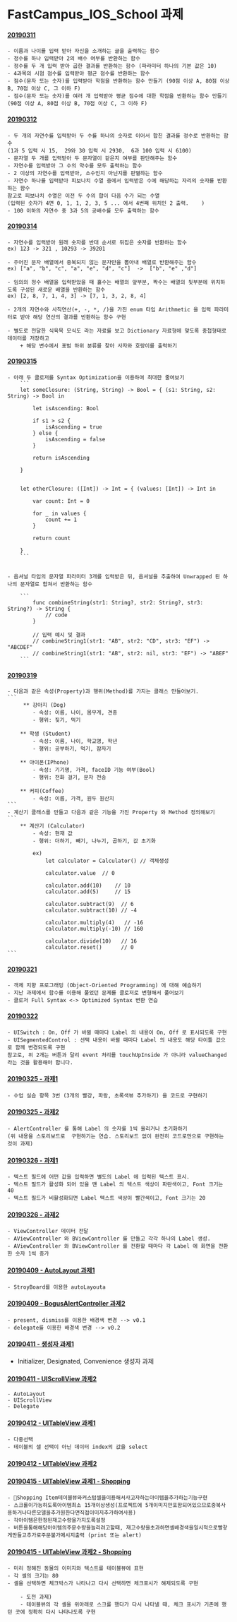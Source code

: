 # FastCampus_IOS_School 과제

#### [20190311](https://github.com/92pino/IOS_pino/blob/master/%EA%B3%BC%EC%A0%9C/20190311/20190311_function.playground/Contents.swift)

    - 이름과 나이를 입력 받아 자신을 소개하는 글을 출력하는 함수
    - 정수를 하나 입력받아 2의 배수 여부를 반환하는 함수
    - 정수를 두 개 입력 받아 곱한 결과를 반환하는 함수 (파라미터 하나의 기본 값은 10)
    - 4과목의 시험 점수를 입력받아 평균 점수를 반환하는 함수
    - 점수(문자 또는 숫자)를 입력받아 학점을 반환하는 함수 만들기 (90점 이상 A, 80점 이상 B, 70점 이상 C, 그 이하 F)
    - 점수(문자 또는 숫자)를 여러 개 입력받아 평균 점수에 대한 학점을 반환하는 함수 만들기 (90점 이상 A, 80점 이상 B, 70점 이상 C, 그 이하 F)

#### [20190312](https://github.com/92pino/IOS_pino/blob/master/%EA%B3%BC%EC%A0%9C/20190312/20190312_practice.playground/Contents.swift)

    - 두 개의 자연수를 입력받아 두 수를 하나의 숫자로 이어서 합친 결과를 정수로 반환하는 함수
    (1과 5 입력 시 15,  29와 30 입력 시 2930,  6과 100 입력 시 6100)
    - 문자열 두 개를 입력받아 두 문자열이 같은지 여부를 판단해주는 함수
    - 자연수를 입력받아 그 수의 약수를 모두 출력하는 함수
    - 2 이상의 자연수를 입력받아, 소수인지 아닌지를 판별하는 함수
    - 자연수 하나를 입력받아 피보나치 수열 중에서 입력받은 수에 해당하는 자리의 숫자를 반환하는 함수
    참고로 피보나치 수열은 이전 두 수의 합이 다음 수가 되는 수열
    (입력된 숫자가 4면 0, 1, 1, 2, 3, 5 ... 에서 4번째 위치인 2 출력.    )
    - 100 이하의 자연수 중 3과 5의 공배수를 모두 출력하는 함수

#### [20190314](https://github.com/92pino/IOS_pino/blob/master/%EA%B3%BC%EC%A0%9C/20190314/20190314-enum%26collection.playground/Contents.swift)

    - 자연수를 입력받아 원래 숫자를 반대 순서로 뒤집은 숫자를 반환하는 함수
    ex) 123 -> 321 , 10293 -> 39201
 
    - 주어진 문자 배열에서 중복되지 않는 문자만을 뽑아내 배열로 반환해주는 함수
    ex) ["a", "b", "c", "a", "e", "d", "c"]  ->  ["b", "e" ,"d"]
    
    - 임의의 정수 배열을 입력받았을 때 홀수는 배열의 앞부분, 짝수는 배열의 뒷부분에 위치하도록 구성된 새로운 배열을 반환하는 함수
    ex) [2, 8, 7, 1, 4, 3] -> [7, 1, 3, 2, 8, 4]
    
    - 2개의 자연수와 사칙연산(+, -, *, /)을 가진 enum 타입 Arithmetic 을 입력 파라미터로 받아 해당 연산의 결과를 반환하는 함수 구현
    
    - 별도로 전달한 식육목 모식도 라는 자료를 보고 Dictionary 자료형에 맞도록 중첩형태로 데이터를 저장하고
        + 해당 변수에서 표범 하위 분류를 찾아 사자와 호랑이를 출력하기

#### [20190315](https://github.com/92pino/IOS_pino/blob/master/%EA%B3%BC%EC%A0%9C/20190315/20190315_practice.playground/Contents.swift)
    - 아래 두 클로저를 Syntax Optimization을 이용하여 최대한 줄여보기
        ```
        let someClosure: (String, String) -> Bool = { (s1: String, s2: String) -> Bool in

            let isAscending: Bool

            if s1 > s2 {
                isAscending = true
            } else {
                isAscending = false
            }

            return isAscending

        }


        let otherClosure: ([Int]) -> Int = { (values: [Int]) -> Int in

            var count: Int = 0

            for _ in values {
                count += 1
            }

            return count

        }
        ```


    - 옵셔널 타입의 문자열 파라미터 3개를 입력받은 뒤, 옵셔널을 추출하여 Unwrapped 된 하나의 문자열로 합쳐서 반환하는 함수

        ```
            func combineString(str1: String?, str2: String?, str3: String?) -> String {
                // code
            }

            // 입력 예시 및 결과
            // combineString1(str1: "AB", str2: "CD", str3: "EF") -> "ABCDEF"
            // combineString1(str1: "AB", str2: nil, str3: "EF") -> "ABEF"
        ```
        
#### [20190319](https://github.com/92pino/IOS_pino/blob/master/%EA%B3%BC%EC%A0%9C/20190319/20190319-class.playground/Contents.swift)
    - 다음과 같은 속성(Property)과 행위(Method)를 가지는 클래스 만들어보기.
    ```
         ** 강아지 (Dog)
            - 속성: 이름, 나이, 몸무게, 견종
            - 행위: 짖기, 먹기
            
        ** 학생 (Student)
            - 속성: 이름, 나이, 학교명, 학년
            - 행위: 공부하기, 먹기, 잠자기
            
        ** 아이폰(IPhone)
            - 속성: 기기명, 가격, faceID 기능 여부(Bool)
            - 행위: 전화 걸기, 문자 전송
            
        ** 커피(Coffee)
            - 속성: 이름, 가격, 원두 원산지
    ```
    - 계산기 클래스를 만들고 다음과 같은 기능을 가진 Property 와 Method 정의해보기
    ```
        ** 계산기 (Calculator)
            - 속성: 현재 값
            - 행위: 더하기, 빼기, 나누기, 곱하기, 값 초기화

            ex)
                let calculator = Calculator() // 객체생성
                
                calculator.value  // 0
                
                calculator.add(10)    // 10
                calculator.add(5)     // 15
                
                calculator.subtract(9)  // 6
                calculator.subtract(10) // -4
                
                calculator.multiply(4)   // -16
                calculator.multiply(-10) // 160
                
                calculator.divide(10)   // 16
                calculator.reset()      // 0
    ```

#### [20190321](https://github.com/92pino/IOS_pino/blob/master/%EA%B3%BC%EC%A0%9C/20190315/20190315_practice.playground/Contents.swift)
    - 객체 지향 프로그래밍 (Object-Oriented Programming) 에 대해 예습하기
    - 지난 과제에서 함수를 이용해 풀었던 문제를 클로저로 변형해서 풀어보기
    - 클로저 Full Syntax <-> Optimized Syntax 변환 연습

#### [20190322](https://github.com/92pino/IOS_pino/tree/master/%EA%B3%BC%EC%A0%9C/20190322/HomeWork_20190322/HomeWork_20190322)
    - UISwitch : On, Off 가 바뀔 때마다 Label 의 내용이 On, Off 로 표시되도록 구현
    - UISegmentedControl : 선택 내용이 바뀔 때마다 Label 의 내용도 해당 타이틀 값으로 함께 변경되도록 구현
    참고로, 위 2개는 버튼과 달리 event 처리를 touchUpInside 가 아니라 valueChanged 라는 것을 활용해야 합니다.

#### [20190325 - 과제1](https://github.com/92pino/IOS_pino/tree/master/%EA%B3%BC%EC%A0%9C/20190325/20190325-UIGuide/20190325-UIGuide)
    - 수업 실습 항목 3번 (3개의 빨강, 파랑, 초록색뷰 추가하기) 을 코드로 구현하기

#### [20190325 - 과제2](https://github.com/92pino/IOS_pino/tree/master/%EA%B3%BC%EC%A0%9C/20190325/20190325-AlertAction/20190325_AlertAction/20190325_AlertAction)

    - AlertController 를 통해 Label 의 숫자를 1씩 올리거나 초기화하기
    (위 내용을 스토리보드로  구현하기는 연습. 스토리보드 없이 완전히 코드로만으로 구현하는 것이 과제)

#### [20190326 - 과제1](https://github.com/92pino/IOS_pino/tree/master/%EA%B3%BC%EC%A0%9C/20190326/TextField/TextField)

    - 텍스트 필드에 어떤 값을 입력하면 별도의 Label 에 입력된 텍스트 표시.
    - 텍스트 필드가 활성화 되어 있을 땐 Label 의 텍스트 색상이 파란색이고, Font 크기는 40
    - 텍스트 필드가 비활성화되면 Label 텍스트 색상이 빨간색이고, Font 크기는 20

#### [20190326 - 과제2](https://github.com/92pino/IOS_pino/tree/master/%EA%B3%BC%EC%A0%9C/20190326/ViewControllerDataTransLate)

    - ViewController 데이터 전달
    - AViewController 와 BViewController 를 만들고 각각 하나의 Label 생성.
    - AViewController 와 BViewController 를 전환할 때마다 각 Label 에 화면을 전환한 숫자 1씩 증가

#### [20190409 - AutoLayout 과제1](https://github.com/92pino/IOS_pino/tree/master/%EA%B3%BC%EC%A0%9C/20190409/AutoLayoutPractice)

    - StroyBoard를 이용한 autoLayouta

#### [20190409 - BogusAlertController 과제2](https://github.com/92pino/IOS_pino/tree/master/%EA%B3%BC%EC%A0%9C/20190409/BogusAlertController)
    - present, dismiss를 이용한 배경색 변경 --> v0.1
    - delegate를 이용한 배경색 변경 --> v0.2

#### [20190411 - 생성자 과제1](https://github.com/92pino/IOS_pino/tree/master/%EA%B3%BC%EC%A0%9C/20190411/Initializer.playground)
- Initializer, Designated, Convenience 생성자 과제

#### [20190411 - UIScrollView 과제2](https://github.com/92pino/IOS_pino/tree/master/%EA%B3%BC%EC%A0%9C/20190411/ScrollViewPractice)
    - AutoLayout
    - UIScrollView
    - Delegate

#### [20190412 - UITableView 과제1](https://github.com/92pino/IOS_pino/tree/master/%EA%B3%BC%EC%A0%9C/20190412/TableViewPractice)
    - 다중선택
    - 테이블의 셀 선택이 아닌 데이터 index의 값을 select

#### [20190412 - UITableView 과제2](https://github.com/92pino/IOS_pino/tree/master/%EA%B3%BC%EC%A0%9C/20190412/TableView%EA%B3%BC%EC%A0%9C)

#### [20190415 - UITableView 과제1 - Shopping](https://github.com/92pino/IOS_pino/tree/master/%EA%B3%BC%EC%A0%9C/20190415/ShoppingItems%20-%20Starter)
    - Shopping Item테이블뷰와커스텀셀을이용해서사고자하는아이템을추가하는기능구현
    - 스크롤이가능하도록아이템최소 15개이상생성(프로젝트에 5개이미지만포함되어있으므로중복사용하거나다른모델을추가원한다면직접이미지추가하여사용)
    - 각아이템은한정된재고수량을가지도록설정
    - 버튼을통해해당아이템의주문수량을늘리려고할때, 재고수량을초과하면셀배경색을일시적으로빨갛게만들고추가로주문불가메시지출력 (print 또는 alert)

#### [20190415 - UITableView 과제2 - Shopping](https://github.com/92pino/IOS_pino/tree/master/%EA%B3%BC%EC%A0%9C/20190415/TableViewPractice%20-%20Starter)
    - 미리 정해진 동물의 이미지와 텍스트를 테이블뷰에 표현
    - 각 셀의 크기는 80
    - 셀을 선택하면 체크박스가 나타나고 다시 선택하면 체크표시가 해제되도록 구현
   
        - 도전 과제)
        - 테이블뷰의 각 셀을 위아래로 스크롤 했다가 다시 나타낼 때, 체크 표시가 기존에 했던 곳에 정확히 다시 나타나도록 구현